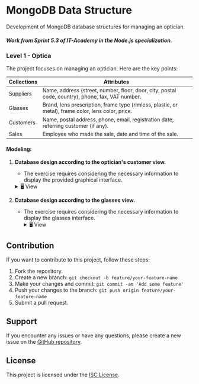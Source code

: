 # MongoDB Data Structure

Development of MongoDB database structures for managing an optician.

##### Work from Sprint 5.3 of IT-Academy in the Node.js specialization.

### Level 1 - Optica

The project focuses on managing an optician. Here are the key points:

| **Collections** | **Attributes**                                                                                                           |
| --------------- | ----------------------------------------------------------------------------------------------------------------------- |
| Suppliers       | Name, address (street, number, floor, door, city, postal code, country), phone, fax, VAT number.                       |
| Glasses         | Brand, lens prescription, frame type (rimless, plastic, or metal), frame color, lens color, price. |
| Customers       | Name, postal address, phone, email, registration date, referring customer (if any).             |
| Sales           | Employee who made the sale, date and time of the sale.                                                                |

#### Modeling:

1. **Database design according to the optician's customer view.**

   - The exercise requires considering the necessary information to display the provided graphical interface.
    <details>
      <summary>🖥️ View</summary>
       <p align="center">
        <img src="../mongoDB-estructura/Exercici1/Imagen1.jpg">
      </p>
   </details>

2. **Database design according to the glasses view.**
   - The exercise requires considering the necessary information to display the glasses interface.
      <details>
       <summary>🖥️ View</summary>
        <p align="center">
            <img src="../mongoDB-estructura/Exercici2/Imagen2PHP.jpg">
        </p>
     </details>


## Contribution

If you want to contribute to this project, follow these steps:

1. Fork the repository.
2. Create a new branch: `git checkout -b feature/your-feature-name`
3. Make your changes and commit: `git commit -am 'Add some feature'`
4. Push your changes to the branch: `git push origin feature/your-feature-name`
5. Submit a pull request.

## Support

If you encounter any issues or have any questions, please create a new issue on the [GitHub repository](https://github.com/Aredhel269/mongoDB-estructura/issues).

## License

This project is licensed under the [ISC License](https://opensource.org/licenses/ISC).

